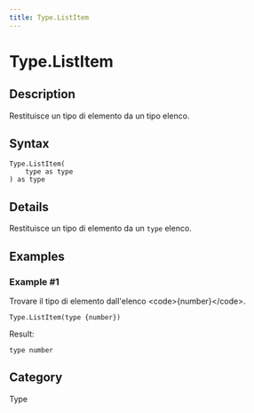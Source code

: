 ```yaml
---
title: Type.ListItem
---
```


# Type.ListItem


## Description

Restituisce un tipo di elemento da un tipo elenco.


## Syntax

```powerquery
Type.ListItem(
    type as type
) as type
```


## Details

Restituisce un tipo di elemento da un <code>type</code> elenco.


## Examples

### Example #1 
Trovare il tipo di elemento dall&#39;elenco &lt;code&gt;\{number}&lt;/code&gt;.
```powerquery
Type.ListItem(type {number})
```

Result: 
```powerquery
type number
```




## Category
Type
